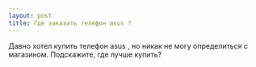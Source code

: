 ```yaml
---
layout: post 
title: Где заказать телефон asus ? 
--- 
```

Давно хотел купить телефон asus , но никак не могу определиться с магазином. Подскажите, где лучше купить?
